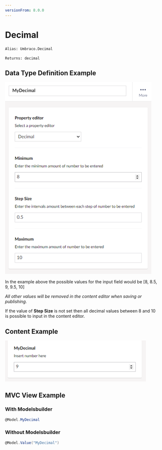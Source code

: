 ```yaml
---
versionFrom: 8.0.0
---
```


# Decimal

`Alias: Umbraco.Decimal`

`Returns: decimal`

## Data Type Definition Example

![Data Type Definition Example](images/definition-example.png)

In the example above the possible values for the input field would be [8, 8.5, 9, 9.5, 10]

*All other values will be removed in the content editor when saving or publishing.*

If the value of **Step Size** is not set then all decimal values between 8 and 10 is possible to input in the content editor.

## Content Example

![Content Example](images/content-example.png)

## MVC View Example
### With Modelsbuilder
```csharp
@Model.MyDecimal
```
### Without Modelsbuilder
```csharp
@Model.Value("MyDecimal")
```
